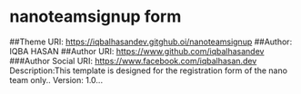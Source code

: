 # nanoteamsignup form
##Theme URI: https://iqbalhasandev.gitghub.oi/nanoteamsignup
##Author: IQBA HASAN
##Author URI: https://www.github.com/iqbalhasandev
###Author Social URI: https://www.facebook.com/iqbalhasan.dev
Description:This template is designed for the registration form of the nano team only..
Version: 1.0...
